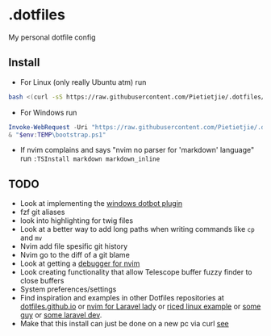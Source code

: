 # .dotfiles

My personal dotfile config

## Install
- For Linux (only really Ubuntu atm) run
```bash
bash <(curl -sS https://raw.githubusercontent.com/Pietietjie/.dotfiles/main/bootstrap)
```
- For Windows run 
```powershell
Invoke-WebRequest -Uri "https://raw.githubusercontent.com/Pietietjie/.dotfiles/main/bootstrap" -OutFile "$env:TEMP\bootstrap.ps1"
& "$env:TEMP\bootstrap.ps1"
```

- If nvim complains and says "nvim no parser for 'markdown' language" run `:TSInstall markdown markdown_inline`
## TODO
- Look at implementing the [windows dotbot plugin](https://github.com/kurtmckee/dotbot-windows)
- fzf git aliases
- look into highlighting for twig files
- Look at a better way to add long paths when writing commands like `cp` and `mv`
- Nvim add file spesific git history
- Nvim go to the diff of a git blame
- Look at getting a [ debugger for nvim ](https://github.com/mfussenegger/nvim-dap)
- Look creating functionality that allow Telescope buffer fuzzy finder to close buffers
- System preferences/settings
- Find inspiration and examples in other Dotfiles repositories at [dotfiles.github.io](https://dotfiles.github.io/) or [nvim for Laravel lady](https://github.com/jessarcher/dotfiles) or [riced linux example](https://github.com/Amitabha37377/Awful-DOTS/tree/master) or [some guy](https://github.com/yutkat/dotfiles/tree/main) or [some laravel dev](https://github.com/shxfee/dotfiles/tree/master).
- Make that this install can just be done on a new pc via curl [see](https://github.com/nickjj/dotfiles)
